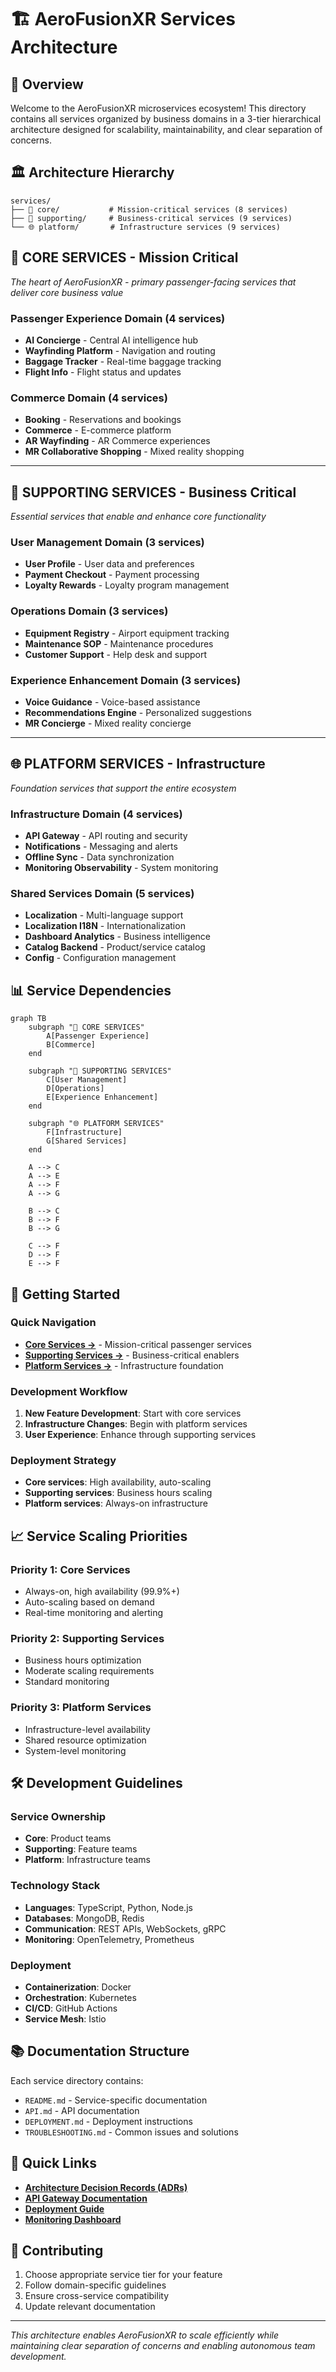 # 🏗️ AeroFusionXR Services Architecture

## 🎯 Overview
Welcome to the AeroFusionXR microservices ecosystem! This directory contains all services organized by business domains in a 3-tier hierarchical architecture designed for scalability, maintainability, and clear separation of concerns.

## 🏛️ Architecture Hierarchy

```
services/
├── 🎯 core/           # Mission-critical services (8 services)
├── 🔧 supporting/     # Business-critical services (9 services)
└── 🌐 platform/       # Infrastructure services (9 services)
```

## 🎯 **CORE SERVICES** - Mission Critical
*The heart of AeroFusionXR - primary passenger-facing services that deliver core business value*

### **Passenger Experience Domain** (4 services)
- **AI Concierge** - Central AI intelligence hub
- **Wayfinding Platform** - Navigation and routing
- **Baggage Tracker** - Real-time baggage tracking  
- **Flight Info** - Flight status and updates

### **Commerce Domain** (4 services)
- **Booking** - Reservations and bookings
- **Commerce** - E-commerce platform
- **AR Wayfinding** - AR Commerce experiences
- **MR Collaborative Shopping** - Mixed reality shopping

---

## 🔧 **SUPPORTING SERVICES** - Business Critical
*Essential services that enable and enhance core functionality*

### **User Management Domain** (3 services)
- **User Profile** - User data and preferences
- **Payment Checkout** - Payment processing
- **Loyalty Rewards** - Loyalty program management

### **Operations Domain** (3 services)
- **Equipment Registry** - Airport equipment tracking
- **Maintenance SOP** - Maintenance procedures
- **Customer Support** - Help desk and support

### **Experience Enhancement Domain** (3 services)
- **Voice Guidance** - Voice-based assistance
- **Recommendations Engine** - Personalized suggestions
- **MR Concierge** - Mixed reality concierge

---

## 🌐 **PLATFORM SERVICES** - Infrastructure
*Foundation services that support the entire ecosystem*

### **Infrastructure Domain** (4 services)
- **API Gateway** - API routing and security
- **Notifications** - Messaging and alerts
- **Offline Sync** - Data synchronization
- **Monitoring Observability** - System monitoring

### **Shared Services Domain** (5 services)
- **Localization** - Multi-language support
- **Localization I18N** - Internationalization
- **Dashboard Analytics** - Business intelligence
- **Catalog Backend** - Product/service catalog
- **Config** - Configuration management

## 📊 Service Dependencies

```mermaid
graph TB
    subgraph "🎯 CORE SERVICES"
        A[Passenger Experience]
        B[Commerce]
    end
    
    subgraph "🔧 SUPPORTING SERVICES"
        C[User Management]
        D[Operations]
        E[Experience Enhancement]
    end
    
    subgraph "🌐 PLATFORM SERVICES"
        F[Infrastructure]
        G[Shared Services]
    end
    
    A --> C
    A --> E
    A --> F
    A --> G
    
    B --> C
    B --> F
    B --> G
    
    C --> F
    D --> F
    E --> F
```

## 🚀 Getting Started

### Quick Navigation
- **[Core Services →](./core/README.md)** - Mission-critical passenger services
- **[Supporting Services →](./supporting/README.md)** - Business-critical enablers
- **[Platform Services →](./platform/README.md)** - Infrastructure foundation

### Development Workflow
1. **New Feature Development**: Start with core services
2. **Infrastructure Changes**: Begin with platform services
3. **User Experience**: Enhance through supporting services

### Deployment Strategy
- **Core services**: High availability, auto-scaling
- **Supporting services**: Business hours scaling
- **Platform services**: Always-on infrastructure

## 📈 Service Scaling Priorities

### **Priority 1: Core Services**
- Always-on, high availability (99.9%+)
- Auto-scaling based on demand
- Real-time monitoring and alerting

### **Priority 2: Supporting Services**
- Business hours optimization
- Moderate scaling requirements
- Standard monitoring

### **Priority 3: Platform Services**
- Infrastructure-level availability
- Shared resource optimization
- System-level monitoring

## 🛠️ Development Guidelines

### **Service Ownership**
- **Core**: Product teams
- **Supporting**: Feature teams  
- **Platform**: Infrastructure teams

### **Technology Stack**
- **Languages**: TypeScript, Python, Node.js
- **Databases**: MongoDB, Redis
- **Communication**: REST APIs, WebSockets, gRPC
- **Monitoring**: OpenTelemetry, Prometheus

### **Deployment**
- **Containerization**: Docker
- **Orchestration**: Kubernetes
- **CI/CD**: GitHub Actions
- **Service Mesh**: Istio

## 📚 Documentation Structure

Each service directory contains:
- `README.md` - Service-specific documentation
- `API.md` - API documentation
- `DEPLOYMENT.md` - Deployment instructions
- `TROUBLESHOOTING.md` - Common issues and solutions

## 🔗 Quick Links

- **[Architecture Decision Records (ADRs)](../docs/adr/)**
- **[API Gateway Documentation](./platform/infrastructure/api-gateway/README.md)**
- **[Deployment Guide](../docs/deployment/)**
- **[Monitoring Dashboard](../docs/monitoring/)**

## 🤝 Contributing

1. Choose appropriate service tier for your feature
2. Follow domain-specific guidelines
3. Ensure cross-service compatibility
4. Update relevant documentation

---

*This architecture enables AeroFusionXR to scale efficiently while maintaining clear separation of concerns and enabling autonomous team development.* 